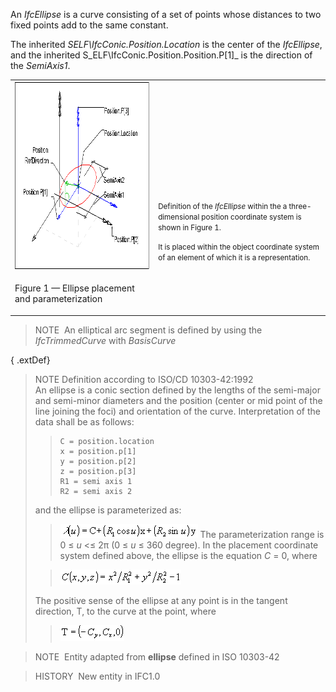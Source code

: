 ﻿An _IfcEllipse_ is a curve consisting of a set of points whose distances to two fixed points add to the same constant.

The inherited _SELF\IfcConic.Position.Location_ is the center of the _IfcEllipse_, and the inherited S_ELF\IfcConic.Position.Position.P[1]_ is the direction of the _SemiAxis1_.

<table summary="example" cellpadding="2" cellspacing="2">
<tr>
<td><img src="../../../../../../figures/ifcellipse-layout1.gif" alt="ellipse" width="400" height="300" border="0"></td>
<td style="vertical-align:bottom; text-align:left;">
<p><span style="font-size:smaller">Definition of the <em>IfcEllipse</em> within the a three-dimensional position
coordinate system is shown in Figure 1.</span></p>
<p><span style=" font-size:smaller;">It is placed within the object coordinate system of an element of which it is a
representation.</span></p>
</td>
</tr>
<tr>
<td>
<p class="figure">Figure 1 &mdash; Ellipse placement and parameterization</p>
</td>
<td>&nbsp;</td>
</tr>
</table>

> NOTE&nbsp; An elliptical arc segment is defined by using the _IfcTrimmedCurve_ with _BasisCurve_

{ .extDef}
> NOTE Definition according to ISO/CD 10303-42:1992  
> An ellipse is a conic section defined by the lengths of the semi-major and semi-minor diameters and the position (center or mid point of the line joining the foci) and orientation of the curve. Interpretation of the data shall be as follows:
> 
>> 
>> ```
>> C = position.location  
>> x = position.p[1]  
>> y = position.p[2]  
>> z = position.p[3]  
>> R1 = semi axis 1  
>> R2 = semi axis 2
>> ```
> and the ellipse is parameterized as:
> 
>> ![formula](../../../../../../figures/ifcellipse-math1.gif)
> The parameterization range is 0 &le; _u_ &lt;&le; 2&pi; (0 &le; _u_ &le; 360 degree). In the placement coordinate system defined above, the ellipse is the equation _C_ = 0, where
> 
>> ![formula](../../../../../../figures/ifcellipse-math2.gif)
>>
> The positive sense of the ellipse at any point is in the tangent direction, T, to the curve at the point, where
> 
>> ![formula](../../../../../../figures/ifcellipse-math3.gif)
>>


> 
> NOTE&nbsp; Entity adapted from **ellipse** defined in ISO 10303-42

> HISTORY&nbsp; New entity in IFC1.0

